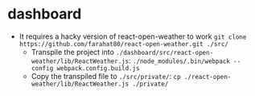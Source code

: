 # dashboard

* It requires a hacky version of react-open-weather to work `git clone https://github.com/farahat80/react-open-weather.git ./src/`
    * Transpile the project into `./dashboard/src/react-open-weather/lib/ReactWeather.js`: `./node_modules/.bin/webpack --config webpack.config.build.js`
    * Copy the transpiled file to `./src/private/`: `cp ./react-open-weather/lib/ReactWeather.js ./private/`